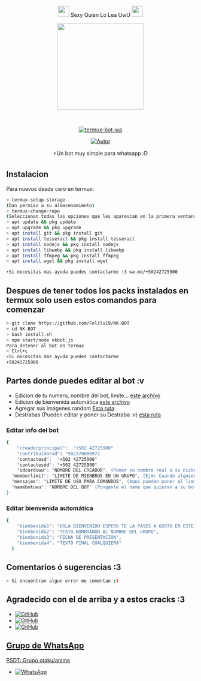 <P align="center">
<img src="https://i.gifer.com/origin/84/84b7d7e62befb51f831bc0ed938c8742.gif" width="29px"> Sexy Quien Lo Lea UwU <img src="https://thumbs.gfycat.com/AdolescentAgileCoqui-size_restricted.gif" width="29px">
 <P align="center">
<img src="https://giffiles.alphacoders.com/152/15268.gif" width="230" height="230"/>
</p>
<br>

<p align="center">
<a href="#"><img title="termux-bot-wa" src="https://img.shields.io/badge/-TERMUX--BOT--WA-green?colorA=%23ff0000&colorB=%23017e40&style=for-the-badge"></a>
</p>
<p align="center">
<a href="https://github.com/NeKosmic"><img title="Autor" src="https://img.shields.io/badge/Autor-Matt-orange?style=for-the-badge&logo=github"></a>
</p>
 
</details>
<P align="center">
⚡Un bot muy simple para whatsapp :D

</p>

## Instalacion
Para nuevos desde cero en termux:
```bash
> termux-setup-storage
(Dan permiso a su almacenamiento)
> termux-change-repo
(Seleccionan todas las opciones que les aparescan en la primera ventana/En la segunda ventana seleccionan la opcion que contenga la letra 'grimler.' )
> apt update && pkg update
> apt upgrade && pkg upgrade
> apt install git && pkg install git
> apt install tesseract && pkg install tesseract
> apt install nodejs && pkg install nodejs
> apt install libwebp && pkg install libwebp
> apt install ffmpeg && pkg install ffmpeg
> apt install wget && pkg install wget

⚡Si necesitas mas ayuda puedes contactarme :3 wa.me/+50242725900
```
## Despues de tener todos los packs instalados en termux solo usen estos comandos para comenzar
```bash
> git clone https://github.com/Felilu19/NK-BOT 
> cd NK-BOT
> bash install.sh
> npm start/node nkbot.js 
Para detener al bot en termux
> Ctrl+c
⚡Si necesitas mas ayuda puedes contactarme 
+50242725900
```
## Partes donde puedes editar al bot :v
- Edicion de tu numero, nombre del bot, limite... [este archivo](https://github.com/NeKosmic/NeKosmic/blob/main/informacion.json)
- Edicion de bienvenida automática [este archivo](https://github.com/NeKosmic/NeKosmic/blob/main/editbienbenida.json)
- Agregar sus imágenes random [Esta ruta](https://github.com/NeKosmic/NK-BOT/tree/main/fakeapixd)
- Destrabas (Pueden editar y poner su Destraba :v) [esta ruta](https://github.com/NeKosmic/NeKosmic/tree/main/basededatosxd/uwudefender)

### Editar info del bot

```bash
{
    "creadorprincipal":  "+502 42725900"
    "contribuidorxd": "502370000972
    "contactosd":  "+502 42725900"
    "contactosdd": "+502 42725900"
    "sdcarduwu": "NOMBRE DEL CREADOR", (Poner su nombre real o su nickname ._.XD)
  "memberlimit": "LIMITE DE MIENBROS EN UN GRUPO", (Ejm: Cuando alguien agrege al bot a un grupo con menos de 2 integrantes automáticamente el bot se saldra del grupo, limite es desde 2 asta 257)
  "mensajes": "LIMITE DE USO PARA COMANDOS", (Aqui pueden poner el limite que quieran)
  "namebotuwu": "NOMBRE DEL BOT" (Ponganle el name que quieran a su bot :3)
}
```

### Editar bienvenida automática

```bash
{
    "bienbenida1": "HOLA BIENVENIDO ESPERO TE LA PASES A GUSTO EN ESTE GRUPO",
    "bienbenida2": "TEXTO NOMBRANDO AL NOMBRE DEL GRUPO",
    "bienbenida3": "FICHA DE PRESENTACIÓN",
    "bienbenida4": "TEXTO FINAL CUALQUIERA"
  }
```
## Comentarios ó sugerencias :3

```bash
> Si encuentran algun error me comentan ;)
```

## Agradecido con el de arriba y a estos cracks :3

* <a href="https://github.com/adiwajshing/Baileys"><img alt="GitHub" src="https://img.shields.io/badge/adiwajshing/Baileys%20-%23121011.svg?&style=for-the-badge&logo=github&logoColor=white">
* <a href="https://github.com/MhankBarBar"><img alt="GitHub" src="https://img.shields.io/badge/MhankBarBar%20-%23121011.svg?&style=for-the-badge&logo=github&logoColor=white">
* <a href="https://github.com/NazwaS"><img alt="GitHub" src="https://img.shields.io/badge/NazwaS%20-%23121011.svg?&style=for-the-badge&logo=github&logoColor=white">
## Grupo de WhatsApp
PSDT: Grupo otaku/anime
* <a href="https://chat.whatsapp.com/BcSo5z69P0f7gDOJA3FaKy"><img alt="WhatsApp" src="https://img.shields.io/badge/WhatsApp%20Group-25D366?style=for-the-badge&logo=whatsapp&logoColor=white"/></a>
